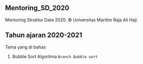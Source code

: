 ## Mentoring_SD_2020
Mentoring Struktur Data 2020. © Universitas Maritim Raja Ali Haji.

## Tahun ajaran 2020-2021
Tema yang di bahas
1. Bubble Sort Algoritma ```Branch Bubble sort```

